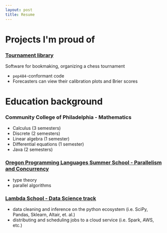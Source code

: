 ```yaml
---
layout: post
title: Resume
---
```

# Projects I'm proud of

### [Tournament library](https://github.com/quinn-dougherty/tournament)
Software for bookmaking, organizing a chess tournament
- `pep484`-conformant code
- Forecasters can view their calibration plots and Brier scores

# Education background
### Community College of Philadelphia - Mathematics
- Calculus (3 semesters)
- Discrete (2 semesters)
- Linear algebra (1 semester)
- Differential equations (1 semester)
- Java (2 semesters)
### [Oregon Programming Languages Summer School - Parallelism and Concurrency](https://www.cs.uoregon.edu/research/summerschool/summer18/)
- type theory
- parallel algorithms
### [Lambda School - Data Science track](https://lambdaschool.com/courses/data-science/)
- data cleaning and inference on the python ecosystem (i.e. SciPy, Pandas, Sklearn, Altair, et. al.)
- distributing and scheduling jobs to a cloud service (i.e. Spark, AWS, etc.) 
